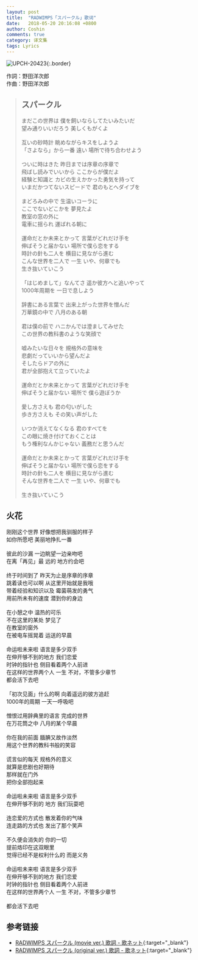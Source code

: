 ```yaml
---
layout: post
title:  "RADWIMPS「スパークル」歌词"
date:   2018-05-20 20:16:08 +0800
author: Coshin
comments: true
category: 译文集
tags: Lyrics
---
```

![UPCH-20423](https://is3-ssl.mzstatic.com/image/thumb/Music118/v4/ae/1d/0e/ae1d0e28-3c2f-b977-1b06-7909397e2fea/source/600x600bb.jpg){:.border}

作詞：野田洋次郎<br>
作曲：野田洋次郎

<blockquote class="original">
  <h2>スパークル</h2>
  <p>
    まだこの世界は 僕を飼いならしてたいみたいだ<br>
    望み通りいいだろう 美しくもがくよ<br>
    <br>
    互いの砂時計 眺めながらキスをしようよ<br>
    「さよなら」から一番 遠い 場所で待ち合わせよう<br>
    <br>
    ついに時はきた 昨日までは序章の序章で<br>
    飛ばし読みでいいから ここからが僕だよ<br>
    経験と知識と カビの生えかかった勇気を持って<br>
    いまだかつてないスピードで 君のもとへダイブを<br>
    <br>
    まどろみの中で 生温いコーラに<br>
    ここでないどこかを 夢見たよ<br>
    教室の窓の外に<br>
    電車に揺られ 運ばれる朝に<br>
    <br>
    運命だとか未来とかって 言葉がどれだけ手を<br>
    伸ばそうと届かない 場所で僕ら恋をする<br>
    時計の針も二人を 横目に見ながら進む<br>
    こんな世界を二人で 一生 いや、何章でも<br>
    生き抜いていこう<br>
    <br>
    「はじめまして」なんてさ 遥か彼方へと追いやって<br>
    1000年周期を 一日で息しよう<br>
    <br>
    辞書にある言葉で 出来上がった世界を憎んだ<br>
    万華鏡の中で 八月のある朝<br>
    <br>
    君は僕の前で ハニかんでは澄ましてみせた<br>
    この世界の教科書のような笑顔で<br>
    <br>
    嘘みたいな日々を 規格外の意味を<br>
    悲劇だっていいから望んだよ<br>
    そしたらドアの外に<br>
    君が全部抱えて立っていたよ<br>
    <br>
    運命だとか未来とかって 言葉がどれだけ手を<br>
    伸ばそうと届かない 場所で 僕ら遊ぼうか<br>
    <br>
    愛し方さえも 君の匂いがした<br>
    歩き方さえも その笑い声がした<br>
    <br>
    いつか消えてなくなる 君のすべてを<br>
    この眼に焼き付けておくことは<br>
    もう権利なんかじゃない 義務だと思うんだ<br>
    <br>
    運命だとか未来とかって 言葉がどれだけ手を<br>
    伸ばそうと届かない 場所で僕ら恋をする<br>
    時計の針も二人を 横目に見ながら進む<br>
    そんな世界を二人で 一生 いや、何章でも<br>
    <br>
    生き抜いていこう
  </p>
</blockquote>

<div class="translation">
  <h2>火花</h2>
  <p>
    刚刚这个世界 好像想把我驯服的样子<br>
    如你所愿吧 美丽地挣扎一番<br>
    <br>
    彼此的沙漏 一边眺望一边亲吻吧<br>
    在离「再见」最 远的 地方约会吧<br>
    <br>
    终于时间到了 昨天为止是序章的序章<br>
    跳着读也可以啊 从这里开始就是我哦<br>
    带着经验和知识以及 霉菌萌发的勇气<br>
    用前所未有的速度 潜到你的身边<br>
    <br>
    在小憩之中 温热的可乐<br>
    不在这里的某处 梦见了<br>
    在教室的窗外<br>
    在被电车摇晃着 运送的早晨<br>
    <br>
    命运啦未来啦 语言是多少双手<br>
    在伸开够不到的地方 我们恋爱<br>
    时钟的指针也 侧目看着两个人前进<br>
    在这样的世界两个人 一生 不对，不管多少章节<br>
    都会活下去吧<br>
    <br>
    「初次见面」什么的啊 向着遥远的彼方追赶<br>
    1000年的周期 一天一呼吸吧<br>
    <br>
    憎恨过用辞典里的语言 完成的世界<br>
    在万花筒之中 八月的某个早晨<br>
    <br>
    你在我的前面 腼腆又故作淡然<br>
    用这个世界的教科书般的笑容<br>
    <br>
    谎言似的每天 规格外的意义<br>
    就算是悲剧也好期待<br>
    那样就在门外<br>
    把你全部抱起来<br>
    <br>
    命运啦未来啦 语言是多少双手<br>
    在伸开够不到的 地方 我们玩耍吧<br>
    <br>
    连恋爱的方式也 散发着你的气味<br>
    连走路的方式也 发出了那个笑声<br>
    <br>
    不久便会消失的 你的一切<br>
    提前烙印在这双眼里<br>
    觉得已经不是权利什么的 而是义务<br>
    <br>
    命运啦未来啦 语言是多少双手<br>
    在伸开够不到的地方 我们恋爱<br>
    时钟的指针也 侧目看着两个人前进<br>
    在这样的世界两个人 一生 不对，不管多少章节<br>
    <br>
    都会活下去吧
  </p>
</div>

## 参考链接

* [RADWIMPS スパークル (movie ver.) 歌詞 - 歌ネット](https://www.uta-net.com/song/213757/){:target="_blank"}
* [RADWIMPS スパークル (original ver.) 歌詞 - 歌ネット](https://www.uta-net.com/song/221988){:target="_blank"}
